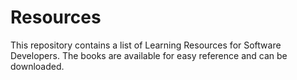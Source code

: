 # Resources
This repository contains a list of Learning Resources for Software Developers. The books are available for easy reference and can be downloaded.
